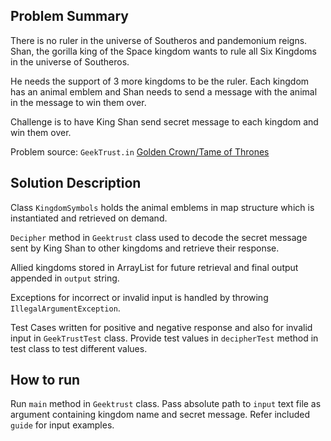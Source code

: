 Problem Summary
---
There is no ruler in the universe of Southeros and pandemonium reigns. Shan, the gorilla king of the Space kingdom
wants to rule all Six Kingdoms in the universe of Southeros. 

He needs the support of 3 more kingdoms to be the ruler.
Each kingdom has an animal emblem and Shan needs to send a message with the animal in the message to win them over.

Challenge is to have King Shan send secret message to each kingdom and win them over.

Problem source: `GeekTrust.in` [Golden Crown/Tame of Thrones](https://github.com/ashu20071/learn/blob/main/src/GeekTrust/TameOfThrones/Geektrust_in_tameofthrones_java.pdf)

Solution Description
---
Class `KingdomSymbols` holds the animal emblems in map structure which is instantiated and retrieved on demand.

`Decipher` method in `Geektrust` class used to decode the secret message sent by King Shan to other kingdoms and retrieve their response.

Allied kingdoms stored in ArrayList for future retrieval and final output appended in `output` string.

Exceptions for incorrect or invalid input is handled by throwing `IllegalArgumentException`.

Test Cases written for positive and negative response and also for invalid input in `GeekTrustTest` class. 
Provide test values in `decipherTest` method in test class to test different values.

How to run
---
Run `main` method in `Geektrust` class.
Pass absolute path to `input` text file as argument containing kingdom name and secret message.
Refer included `guide` for input examples.
